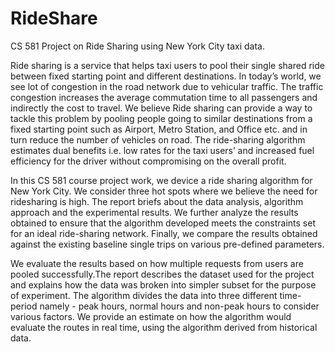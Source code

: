 # RideShare
CS 581 Project on Ride Sharing using New York City taxi data. 

Ride sharing is a service that helps taxi users to pool their single shared ride between fixed starting point and different destinations. In today’s world, we see lot of congestion in the road network due to vehicular traffic. The traffic congestion increases the average commutation time to all passengers and indirectly the cost to travel. We believe Ride sharing can provide a way to tackle this problem by pooling people going to similar destinations from a fixed starting point such as Airport, Metro Station, and Office etc. and in turn reduce the number of vehicles on road. The ride-sharing algorithm estimates dual benefits i.e. low rates for the taxi users’ and increased fuel efficiency for the driver without compromising on the overall profit.

In this CS 581 course project work, we device a ride sharing algorithm for New York City. We consider three hot spots where we believe the need for ridesharing is high. The report briefs about the data analysis, algorithm approach and the experimental results. We further analyze the results obtained to ensure that the algorithm developed meets the constraints set for an ideal ride-sharing network. Finally, we compare the results obtained against the existing baseline single trips on various pre-defined parameters.

We evaluate the results based on how multiple requests from users are pooled successfully.The report describes the dataset used for the project and explains how the data was broken into simpler subset for the purpose of experiment. The algorithm divides the data into three different time-period namely - peak hours, normal hours and non-peak hours to consider various factors. We provide an estimate on how the algorithm would evaluate the routes in real time, using the algorithm derived from historical data. 

